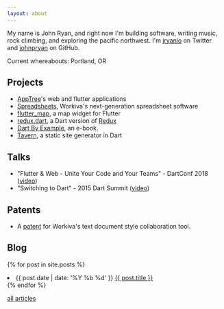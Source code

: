 ```yaml
---
layout: about
---
```


My name is John Ryan, and right now I'm building software, writing music, rock
climbing, and exploring the pacific northwest.
I'm [jryanio](http://twitter.com/jryanio) on Twitter and [johnpryan](http://github.com/johnpryan) on GitHub.

Current whereabouts: Portland, OR

## Projects

- [AppTree][apptree]'s web and flutter applications
- [Spreadsheets][spreadsheets], Workiva's next-generation spreadsheet software
- [flutter_map][flutter-map], a map widget for Flutter
- [redux.dart][redux-dart], a Dart version of [Redux][redux]
- [Dart By Example][dart-by-example], an e-book.
- [Tavern][tavern], a static site generator in Dart

## Talks

- "Flutter & Web - Unite Your Code and Your Teams" - DartConf 2018 ([video][flutter-web-talk])
- "Switching to Dart" - 2015 Dart Summit ([video][switch-dart])

## Patents

- A [patent][patent] for Workiva's text document style collaboration tool.

## Blog

{% for post in site.posts %}
<li>
    <span class="date">{{ post.date | date: '%Y %b %d' }}</span>
    <a href="{{ post.url }}">{{ post.title }}</a>
</li>
{% endfor %}

[all articles](/all_articles.html)

[apptree]: http://www.apptreerevolution.com/
[spreadsheets]: https://success.workiva.com/explore/spreadsheets
[tavern]: https://github.com/johnpryan/tavern
[redux-dart]: https://github.com/johnpryan/redux.dart
[redux]: https://github.com/reactjs/redux
[dart-by-example]: https://github.com/johnpryan/dartbyexample
[dart-docker]: https://github.com/johnpryan/dart-content-shell-docker
[switch-dart]: https://www.youtube.com/watch?v=4O4jr0tr_ow
[flutter-web-talk]: https://www.youtube.com/watch?v=GpLb2XvKv20
[patent]: https://www.google.com/patents/US9239820
[flutter-map]: https://github.com/apptreesoftware/flutter_map

